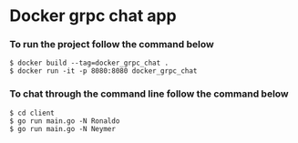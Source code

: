 # Docker grpc chat app

### To run the project follow the command below
```
$ docker build --tag=docker_grpc_chat .
$ docker run -it -p 8080:8080 docker_grpc_chat
```
### To chat through the command line follow the command below
```
$ cd client
$ go run main.go -N Ronaldo
$ go run main.go -N Neymer
```
